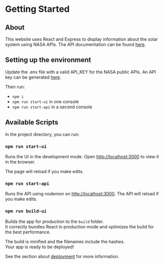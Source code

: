 # Getting Started

## About
This website uses React and Express to display information about the solar system using NASA APIs. The API documentation can be found [here](http://api.nasa.gov/).
## Setting up the environment
Update the .env file with a valid API_KEY for the NASA public APIs. An API key can be generated [here](https://api.nasa.gov/index.html#signUp).

Then run:
* `npm i`
* `npm run start-ui` in one console
* `npm run start-api` in a second console

## Available Scripts
In the project directory, you can run:

### `npm run start-ui`
Runs the UI in the development mode.
Open [http://localhost:3000](http://localhost:3000) to view it in the browser.

The page will reload if you make edits.

### `npm run start-api`
Runs the API using nodemon on [http://localhost:3000](http://localhost:9000).
The API will reload if you make edits.

### `npm run build-ui`
Builds the app for production to the `build` folder.\
It correctly bundles React in production mode and optimizes the build for the best performance.

The build is minified and the filenames include the hashes.\
Your app is ready to be deployed!

See the section about [deployment](https://facebook.github.io/create-react-app/docs/deployment) for more information.
